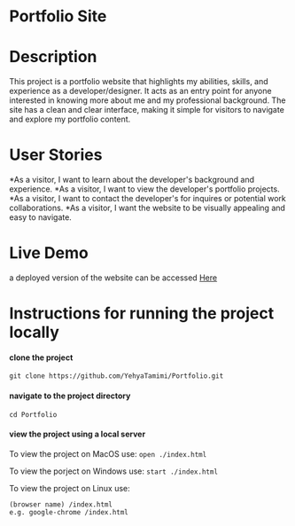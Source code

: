 # Portfolio Site

# Description

This project is a portfolio website that highlights my abilities, skills, and experience as a developer/designer. It acts as an entry point for anyone interested in knowing more about me and my professional background. The site has a clean and clear interface, making it simple for visitors to navigate and explore my portfolio content.

# User Stories

*As a visitor, I want to learn about the developer's background and experience.
*As a visitor, I want to view the developer's portfolio projects.
*As a visitor, I want to contact the developer's for inquires or potential work collaborations.
*As a visitor, I want the website to be visually appealing and easy to navigate.

# Live Demo

a deployed version of the website can be accessed [Here](https://yehyatamimi.github.io/Portfolio/)

# Instructions for running the project locally

#### clone the project
`git clone https://github.com/YehyaTamimi/Portfolio.git`

#### navigate to the project directory 
`cd Portfolio`

#### view the project using a local server

To view the project on MacOS use:
`open ./index.html`

To view the porject on Windows use:
`start ./index.html`

To view the project on Linux use:
```
(browser name) /index.html
e.g. google-chrome /index.html

```

